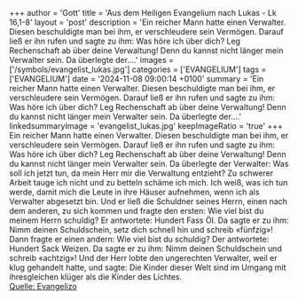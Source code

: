 +++
author = 'Gott'
title = 'Aus dem Heiligen Evangelium nach Lukas - Lk 16,1-8'
layout = 'post'
description = 'Ein reicher Mann hatte einen Verwalter. Diesen beschuldigte man bei ihm, er verschleudere sein Vermögen. Darauf ließ er ihn rufen und sagte zu ihm: Was höre ich über dich? Leg Rechenschaft ab über deine Verwaltung! Denn du kannst nicht länger mein Verwalter sein. Da überlegte der....'
images = ['/symbols/evangelist_lukas.jpg']
categories = ['EVANGELIUM']
tags = ['EVANGELIUM']
date = '2024-11-08 09:00:14 +0100'
summary = 'Ein reicher Mann hatte einen Verwalter. Diesen beschuldigte man bei ihm, er verschleudere sein Vermögen. Darauf ließ er ihn rufen und sagte zu ihm: Was höre ich über dich? Leg Rechenschaft ab über deine Verwaltung! Denn du kannst nicht länger mein Verwalter sein. Da überlegte der....'
linkedsummaryImage = 'evangelist_lukas.jpg'
keepImageRatio = 'true'
+++
Ein reicher Mann hatte einen Verwalter. Diesen beschuldigte man bei ihm, er verschleudere sein Vermögen.
Darauf ließ er ihn rufen und sagte zu ihm: Was höre ich über dich? Leg Rechenschaft ab über deine Verwaltung! Denn du kannst nicht länger mein Verwalter sein.
Da überlegte der Verwalter: Was soll ich jetzt tun, da mein Herr mir die Verwaltung entzieht? Zu schwerer Arbeit tauge ich nicht und zu betteln schäme ich mich.<!--more-->
Ich weiß, was ich tun werde, damit mich die Leute in ihre Häuser aufnehmen, wenn ich als Verwalter abgesetzt bin.
Und er ließ die Schuldner seines Herrn, einen nach dem anderen, zu sich kommen und fragte den ersten: Wie viel bist du meinem Herrn schuldig?
Er antwortete: Hundert Fass Öl. Da sagte er zu ihm: Nimm deinen Schuldschein, setz dich schnell hin und schreib «fünfzig»!
Dann fragte er einen andern: Wie viel bist du schuldig? Der antwortete: Hundert Sack Weizen. Da sagte er zu ihm: Nimm deinen Schuldschein und schreib «achtzig»!
Und der Herr lobte den ungerechten Verwalter, weil er klug gehandelt hatte, und sagte: Die Kinder dieser Welt sind im Umgang mit ihresgleichen klüger als die Kinder des Lichtes.<br> [Quelle: Evangelizo](https://evangeliumtagfuertag.org/DE/gospel)